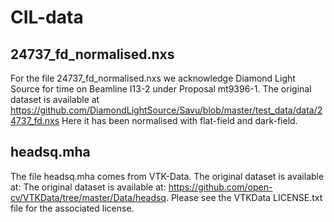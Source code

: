 # CIL-data

## 24737_fd_normalised.nxs
For the file 24737_fd_normalised.nxs we acknowledge Diamond Light Source for time on Beamline I13-2 under Proposal mt9396-1.
The original dataset is available at https://github.com/DiamondLightSource/Savu/blob/master/test_data/data/24737_fd.nxs 
Here it has been normalised with flat-field and dark-field.

## headsq.mha
The file headsq.mha comes from VTK-Data. The original dataset is available at: The original dataset is available at: https://github.com/open-cv/VTKData/tree/master/Data/headsq.
Please see the VTKData LICENSE.txt file for the associated license.
